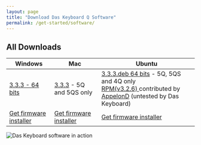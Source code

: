 ```yaml
---
layout: page
title: "Download Das Keyboard Q Software"
permalink: /get-started/software/
---
```


<div class="homepage__button_row"
      id="softwarep-age-button-container"
      style="display: none;">
  <div style="text-align:center;">
    <a style="margin-right:0px;"
      class="get-started-button"
      id="software-download-button">Download Das&nbsp;Keyboard&nbsp;Q </a>
    <small>
      <small id="software-version-number"></small>
    </small>
  </div>
  <div style="text-align: center; margin-left: 20px;">
  <a href="{{ 'updates/changelog/'  | relative_url }}">What's new?</a>
  </div>
</div>


## All Downloads

<div id="all-downloads"></div>

<table  class='table table-bordered'>
  <thead>
    <tr>
      <th scope="col">Windows</th>
      <th scope="col">Mac</th>
      <th scope="col">Ubuntu</th>
    </tr>
    </thead>
  <tr>
    <td>
        <a href='https://download.daskeyboard.com/q-software-releases/3.3.3/Das-Keyboard-Q_3.3.3.exe'>
            3.3.3 - 64 bits
        </a>
    </td>
    <td>
      <a href='https://download.daskeyboard.com/q-software-releases/3.3.3/Das-Keyboard-Q_3.3.3.pkg'>
        3.3.3</a> - 5Q and 5QS only
    </td>
    <td>
       <a href='https://download.daskeyboard.com/q-software-releases/3.3.3/Das-Keyboard-Q_3.3.3.deb'>
        3.3.3.deb 64 bits</a> - 5Q, 5QS and 4Q only<br/>
      <a href='https://copr.fedorainfracloud.org/coprs/appelond/das-keyboard/'>RPM(v3.2.6) </a> contributed by <a href="http://dennis-blog.appelon.net/">AppelonD</a> (untested by Das Keyboard)
    </td>
  </tr>

  <tr>
    <td><a href="{{ 'get-started/firmware/'  | relative_url }}"
        class="btn btn-sm btn-outline-dark"> Get firmware installer</a>
    </td>
    <td><a href="{{ 'get-started/firmware/'  | relative_url }}"
        class="btn btn-sm btn-outline-dark"> Get firmware installer</a>
    </td>
    <td><a href="{{ 'get-started/firmware/'  | relative_url }}"
        class="btn btn-sm btn-outline-dark"> Get firmware installer</a>
    </td>

  </tr>
</table>

<img src="{{ 'images/5Q-box-back.jpg'  | relative_url }}" alt="Das Keyboard software in action">
